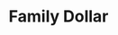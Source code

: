 ---
title: "Family Dollar"
url: /manchester/family-dollar-south-maple-street/
shop: variety store
---
